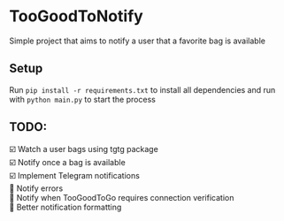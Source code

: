 # TooGoodToNotify

Simple project that aims to notify a user that a favorite bag is available

## Setup
Run `pip install -r requirements.txt` to install all dependencies and run with `python main.py`
to start the process


## TODO:

☑️ Watch a user bags using tgtg package \
☑️ Notify once a bag is available \
☑️ Implement Telegram notifications \
🔲 Notify errors \
🔲 Notify when TooGoodToGo requires connection verification \
🔲 Better notification formatting
